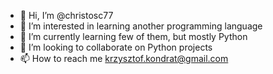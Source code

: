 - 👋 Hi, I’m @christosc77
- 👀 I’m interested in learning another programming language
- 🌱 I’m currently learning few of them, but mostly Python
- 💞️ I’m looking to collaborate on Python projects
- 📫 How to reach me krzysztof.kondrat@gmail.com

